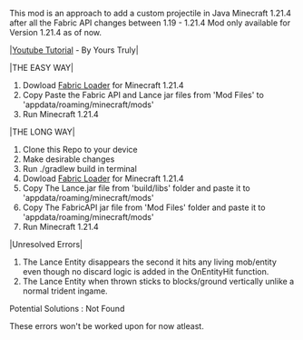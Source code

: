 This mod is an approach to add a custom projectile in Java Minecraft 1.21.4 after all the Fabric API changes between 1.19 - 1.21.4
Mod only available for Version 1.21.4 as of now.

|[Youtube Tutorial](https://youtu.be/FWusCHDab40) - By Yours Truly|

|THE EASY WAY|
1) Dowload [Fabric Loader](https://fabricmc.net/use/installer/) for Minecraft 1.21.4
2) Copy Paste the Fabric API and Lance jar files from 'Mod Files' to 'appdata/roaming/minecraft/mods'
3) Run Minecraft 1.21.4

|THE LONG WAY|
1) Clone this Repo to your device
2) Make desirable changes
3) Run ./gradlew build in terminal
4) Dowload [Fabric Loader](https://fabricmc.net/use/installer/) for Minecraft 1.21.4
5) Copy The Lance.jar file from 'build/libs' folder and paste it to 'appdata/roaming/minecraft/mods' 
6) Copy The FabricAPI jar file from 'Mod Files' folder and paste it to 'appdata/roaming/minecraft/mods'
7) Run Minecraft 1.21.4

|Unresolved Errors|
1) The Lance Entity disappears the second it hits any living mob/entity even though no discard logic is added in the OnEntityHit function.
2) The Lance Entity when thrown sticks to blocks/ground vertically unlike a normal trident ingame. 

Potential Solutions : Not Found

These errors won't be worked upon for now atleast.


